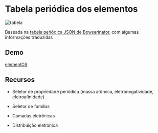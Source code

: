 # Tabela periódica dos elementos

![tabela](https://user-images.githubusercontent.com/5410019/107886427-7df5fc00-6ede-11eb-8564-8984c56a7c1d.png)

Baseada na [tabela periódica JSON de Bowserinator](https://github.com/Bowserinator/Periodic-Table-JSON), com algumas informações traduzidas 

## Demo
[elementOS](https://www.ideatomik.net/tabela/)

## Recursos

- Seletor de propriedade periódica (massa atômica, eletronegatividade, eletroafinidade)
- Seletor de famílias

- Camadas eletrônicas
- Distribuição eletrônica
